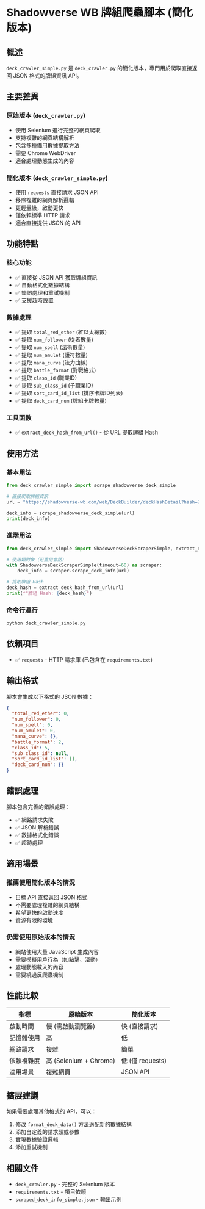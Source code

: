 # Shadowverse WB 牌組爬蟲腳本 (簡化版本)

## 概述

`deck_crawler_simple.py` 是 `deck_crawler.py` 的簡化版本，專門用於爬取直接返回 JSON 格式的牌組資訊 API。

## 主要差異

### 原始版本 (`deck_crawler.py`)
- 使用 Selenium 進行完整的網頁爬取
- 支持複雜的網頁結構解析
- 包含多種備用數據提取方法
- 需要 Chrome WebDriver
- 適合處理動態生成的內容

### 簡化版本 (`deck_crawler_simple.py`)
- 使用 `requests` 直接請求 JSON API
- 移除複雜的網頁解析邏輯
- 更輕量級，啟動更快
- 僅依賴標準 HTTP 請求
- 適合直接提供 JSON 的 API

## 功能特點

### 核心功能
- ✅ 直接從 JSON API 獲取牌組資訊
- ✅ 自動格式化數據結構
- ✅ 錯誤處理和重試機制
- ✅ 支援超時設置

### 數據處理
- ✅ 提取 `total_red_ether` (紅以太總數)
- ✅ 提取 `num_follower` (從者數量)
- ✅ 提取 `num_spell` (法術數量)
- ✅ 提取 `num_amulet` (護符數量)
- ✅ 提取 `mana_curve` (法力曲線)
- ✅ 提取 `battle_format` (對戰格式)
- ✅ 提取 `class_id` (職業ID)
- ✅ 提取 `sub_class_id` (子職業ID)
- ✅ 提取 `sort_card_id_list` (排序卡牌ID列表)
- ✅ 提取 `deck_card_num` (牌組卡牌數量)

### 工具函數
- ✅ `extract_deck_hash_from_url()` - 從 URL 提取牌組 Hash

## 使用方法

### 基本用法

```python
from deck_crawler_simple import scrape_shadowverse_deck_simple

# 直接爬取牌組資訊
url = "https://shadowverse-wb.com/web/DeckBuilder/deckHashDetail?hash=2.5.cYLU.cYLU.cYb6.cYb6.cYb6.cYqk.cYqk.ckYk.ckYk.ckaI.ckaI.ckoW.ckoW.ckoW.ckog.ckog.ckrU.ckrU.ckrU.cl1-.cl1-.cl1-.cl28.cl28.cl28.cl2I.cl2I.cl2I.cxFE.cxFE.d6mk.d6mk.d6mk.d6zE.d6zE.d6zE.d7SU.d7SU.d7Se.d7Se&lang=cht"

deck_info = scrape_shadowverse_deck_simple(url)
print(deck_info)
```

### 進階用法

```python
from deck_crawler_simple import ShadowverseDeckScraperSimple, extract_deck_hash_from_url

# 使用類對象（可重用會話）
with ShadowverseDeckScraperSimple(timeout=60) as scraper:
    deck_info = scraper.scrape_deck_info(url)

# 提取牌組 Hash
deck_hash = extract_deck_hash_from_url(url)
print(f"牌組 Hash: {deck_hash}")
```

### 命令行運行

```bash
python deck_crawler_simple.py
```

## 依賴項目

- ✅ `requests` - HTTP 請求庫 (已包含在 `requirements.txt`)

## 輸出格式

腳本會生成以下格式的 JSON 數據：

```json
{
  "total_red_ether": 0,
  "num_follower": 0,
  "num_spell": 0,
  "num_amulet": 0,
  "mana_curve": {},
  "battle_format": 2,
  "class_id": 5,
  "sub_class_id": null,
  "sort_card_id_list": [],
  "deck_card_num": {}
}
```

## 錯誤處理

腳本包含完善的錯誤處理：

- ✅ 網路請求失敗
- ✅ JSON 解析錯誤
- ✅ 數據格式化錯誤
- ✅ 超時處理

## 適用場景

### 推薦使用簡化版本的情況
- 目標 API 直接返回 JSON 格式
- 不需要處理複雜的網頁結構
- 希望更快的啟動速度
- 資源有限的環境

### 仍需使用原始版本的情況
- 網站使用大量 JavaScript 生成內容
- 需要模擬用戶行為（如點擊、滾動）
- 處理動態載入的內容
- 需要繞過反爬蟲機制

## 性能比較

| 指標 | 原始版本 | 簡化版本 |
|------|----------|----------|
| 啟動時間 | 慢 (需啟動瀏覽器) | 快 (直接請求) |
| 記憶體使用 | 高 | 低 |
| 網路請求 | 複雜 | 簡單 |
| 依賴複雜度 | 高 (Selenium + Chrome) | 低 (僅 requests) |
| 適用場景 | 複雜網頁 | JSON API |

## 擴展建議

如果需要處理其他格式的 API，可以：

1. 修改 `format_deck_data()` 方法適配新的數據結構
2. 添加自定義的請求頭或參數
3. 實現數據驗證邏輯
4. 添加重試機制

## 相關文件

- `deck_crawler.py` - 完整的 Selenium 版本
- `requirements.txt` - 項目依賴
- `scraped_deck_info_simple.json` - 輸出示例
